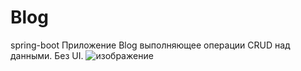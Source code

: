 # Blog
spring-boot
Приложение Blog выполняющее операции CRUD над данными. Без UI.
![изображение](https://github.com/Annakerhe/Blog/assets/92825696/915f9cc8-57fd-400a-b079-a6b207624e64)

